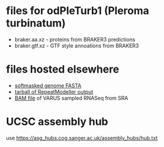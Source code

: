 # files for odPleTurb1 (Pleroma turbinatum)
* braker.aa.xz - proteins from BRAKER3 predictions
* braker.gtf.xz - GTF style annoations from BRAKER3

# files hosted elsewhere
* [softmasked genome FASTA](https://asg_hubs.cog.sanger.ac.uk/odPleTurb1/odPleTurb1.fa.masked)
* [tarball of RepeatModeller output](https://asg_hubs.cog.sanger.ac.uk/odPleTurb1/odPleTurb1.tar.xz)
* [BAM file](https://asg_hubs.cog.sanger.ac.uk/odPleTurb1/VARUS.bam) of VARUS sampled RNASeq from SRA

# UCSC assembly hub
use https://asg_hubs.cog.sanger.ac.uk/assembly_hubs/hub.txt
